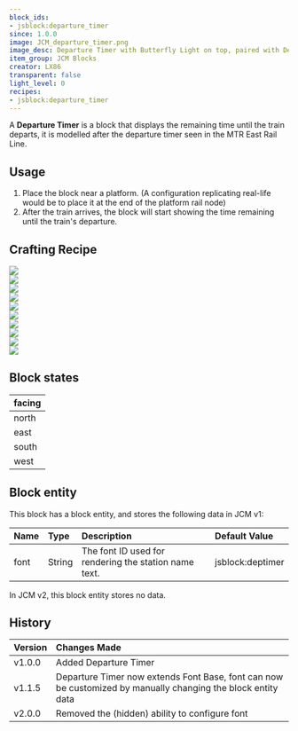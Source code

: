 ```yaml
---
block_ids:
- jsblock:departure_timer
since: 1.0.0
image: JCM_departure_timer.png
image_desc: Departure Timer with Butterfly Light on top, paired with Departure Pole behind
item_group: JCM Blocks
creator: LX86
transparent: false
light_level: 0
recipes:
- jsblock:departure_timer
---
```


A **Departure Timer** is a block that displays the remaining time until the train departs, it is modelled after the departure timer seen in the MTR East Rail Line.

## Usage
1. Place the block near a platform. (A configuration replicating real-life would be to place it at the end of the platform rail node)
2. After the train arrives, the block will start showing the time remaining until the train's departure.

## Crafting Recipe
<div class="crafting">
    <div class="crafting-table">
        <!-- row 1 -->
        <div><img src="../crafting/Minecraft_Iron_ingot.png"></div>
        <div><img src="../crafting/Minecraft_Iron_ingot.png"></div>
        <div><img src="../crafting/Minecraft_Iron_ingot.png"></div>
        <!-- row 2 -->
        <div><img src="../crafting/Minecraft_Redstone.png"></div>
        <div><img src="../crafting/Minecraft_Clock.png"></div>
        <div><img src="../crafting/Minecraft_Redstone.png"></div>
        <!-- row 3 -->
        <div><img src="../crafting/Minecraft_Iron_ingot.png"></div>
        <div><img src="../crafting/Minecraft_Iron_ingot.png"></div>
        <div><img src="../crafting/Minecraft_Iron_ingot.png"></div>
    </div>
    <div class="crafting-arrow"></div>
    <div class="crafting-result">
        <img src="../crafting/JCM_Item_Departure_timer.png">
    </div>
</div>

## Block states
| facing |
|:-------|
| north  |
| east   |
| south  |
| west   |


## Block entity
This block has a block entity, and stores the following data in JCM v1:

| Name | Type   | Description                                           | Default Value    |
|:-----|:-------|:------------------------------------------------------|:-----------------|
| font | String | The font ID used for rendering the station name text. | jsblock:deptimer |

In JCM v2, this block entity stores no data.

## History
| Version | Changes Made                                                                                                 |
|:--------|:-------------------------------------------------------------------------------------------------------------|
| v1.0.0  | Added Departure Timer                                                                                        |
| v1.1.5  | Departure Timer now extends Font Base, font can now be customized by manually changing the block entity data |
| v2.0.0  | Removed the (hidden) ability to configure font                                                               |